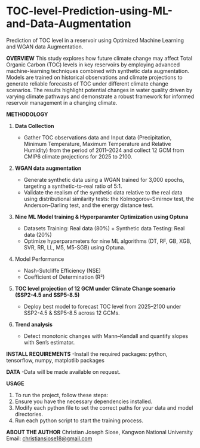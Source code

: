 # TOC-level-Prediction-using-ML-and-Data-Augmentation
Prediction of TOC level in a reservoir using Optimized Machine Learning and WGAN data Augmentation. 

**OVERVIEW**
This study explores how future climate change may affect Total Organic Carbon (TOC) levels in key reservoirs by employing advanced machine-learning techniques combined with synthetic data augmentation. Models are trained on historical observations and climate projections to generate reliable forecasts of TOC under different climate change scenarios. The results highlight potential changes in water quality driven by varying climate pathways and demonstrate a robust framework for informed reservoir management in a changing climate.

**METHODOLOGY**
1. **Data Collection**  
   - Gather TOC observations data and Input data (Precipitation, Minimum Temperature, Maximum Temperature and Relative Humidity) from the period of 2011–2024 and collect 12 GCM from CMIP6 climate projections for 2025 to 2100.   

2. **WGAN data augmentation**  
   - Generate synthetic data using a WGAN trained for 3,000 epochs, targeting a synthetic-to-real ratio of 5:1.   
   - Validate the realism of the synthetic data relative to the real data using distributional similarity tests: the Kolmogorov–Smirnov test, the Anderson–Darling test, and the energy distance test.
     
3. **Nine ML Model training & Hyperparamter Optimization using Optuna**  
   - Datasets
     Training: Real data (80%) + Synthetic data
     Testing: Real data (20%)
   - Optimize hyperparameters for nine ML algorithms (DT, RF, GB, XGB, SVR, RR, LL, M5, M5-SGB) using Optuna.

4. Model Performance
   - Nash-Sutcliffe Efficiency (NSE)
   - Coefficient of Determination (R²)

5. **TOC level projection of 12 GCM under Climate Change scenario (SSP2-4.5 and SSP5-8.5)**  
   - Deploy best model to forecast TOC level from 2025–2100 under SSP2-4.5 & SSP5-8.5 across 12 GCMs.

6. **Trend analysis**  
   - Detect monotonic changes with Mann–Kendall and quantify slopes with Sen’s estimator.  

**INSTALL REQUIREMENTS**
-Install the required packages: python, tensorflow, numpy, matplotlib packages

**DATA**
-Data will be made available on request. 

**USAGE**
1. To run the project, follow these steps:
2. Ensure you have the necessary dependencies installed.
3. Modify each python file to set the correct paths for your data and model directories.
4. Run each python script to start the training process.

**ABOUT THE AUTHOR**
Christian Joseph Siose, Kangwon National University
Email: christiansiose18@gmail.com
